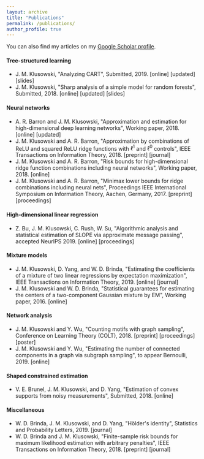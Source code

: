 ```yaml
---
layout: archive
title: "Publications"
permalink: /publications/
author_profile: true
---
```


You can also find my articles on my [Google Scholar profile](https://scholar.google.com/citations?user=4HkhCjsAAAAJ&hl=en).

#### Tree-structured learning

* J. M. Klusowski, "Analyzing CART", Submitted, 2019. [online] [updated] [slides]
* J. M. Klusowski, "Sharp analysis of a simple model for random forests", Submitted, 2018. [online] [updated] [slides]

#### Neural networks

* A. R. Barron and J. M. Klusowski, "Approximation and estimation for high-dimensional deep learning networks", Working paper, 2018. [online] [updated]
* J. M. Klusowski and A. R. Barron, "Approximation by combinations of ReLU and squared ReLU ridge functions with $\ell^1$ and $\ell^0$ controls", IEEE Transactions on Information Theory, 2018. [preprint] [journal]
* J. M. Klusowski and A. R. Barron, "Risk bounds for high-dimensional ridge function combinations including neural networks", Working paper, 2018. [online]
* J. M. Klusowski and A. R. Barron, "Minimax lower bounds for ridge combinations including neural nets", Proceedings IEEE International Symposium on Information Theory, Aachen, Germany, 2017. [preprint] [proceedings]

#### High-dimensional linear regression

* Z. Bu, J. M. Klusowski, C. Rush, W. Su, "Algorithmic analysis and statistical estimation of SLOPE via approximate message passing", accepted NeurIPS 2019. [online] [proceedings]

#### Mixture models

* J. M. Klusowski, D. Yang, and W. D. Brinda, "Estimating the coefficients of a mixture of two linear regressions by expectation maximization", IEEE Transactions on Information Theory, 2019. [online] [journal]
* J. M. Klusowski and W. D. Brinda, "Statistical guarantees for estimating the centers of a two-component Gaussian mixture by EM", Working paper, 2016. [online]

#### Network analysis

* J. M. Klusowski and Y. Wu, "Counting motifs with graph sampling", Conference on Learning Theory (COLT), 2018. [preprint] [proceedings] [poster]
* J. M. Klusowski and Y. Wu, "Estimating the number of connected components in a graph via subgraph sampling", to appear Bernoulli, 2019. [online]

#### Shaped constrained estimation

* V. E. Brunel, J. M. Klusowski, and D. Yang, "Estimation of convex supports from noisy measurements", Submitted, 2018. [online]

#### Miscellaneous

* W. D. Brinda, J. M. Klusowski, and D. Yang, "Hölder's identity", Statistics and Probability Letters, 2019. [journal]
* W. D. Brinda and J. M. Klusowski, "Finite-sample risk bounds for maximum likelihood estimation with arbitrary penalties", IEEE Transactions on Information Theory, 2018. [preprint] [journal]
